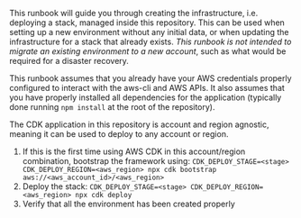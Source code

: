 This runbook will guide you through creating the infrastructure, i.e. deploying a stack, managed inside this repository. This can be used when setting up a new environment without any initial data, or when updating the infrastructure for a stack that already exists. _This runbook is not intended to migrate an existing environment to a new account_, such as what would be required for a disaster recovery.

This runbook assumes that you already have your AWS credentials properly configured to interact with the aws-cli and AWS APIs. It also assumes that you have properly installed all dependencies for the application (typically done running `npm install` at the root of the repository).

The CDK application in this repository is account and region agnostic, meaning it can be used to deploy to any account or region.

1. If this is the first time using AWS CDK in this account/region combination, bootstrap the framework using: `CDK_DEPLOY_STAGE=<stage> CDK_DEPLOY_REGION=<aws_region> npx cdk bootstrap aws://<aws_account_id>/<aws_region>`
2. Deploy the stack: `CDK_DEPLOY_STAGE=<stage> CDK_DEPLOY_REGION=<aws_region> npx cdk deploy`
3. Verify that all the environment has been created properly
